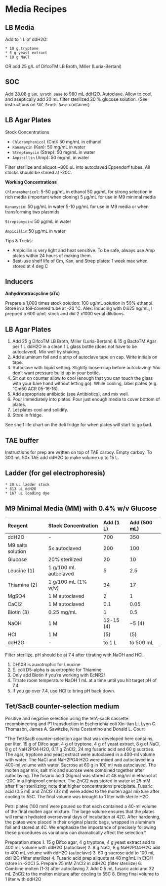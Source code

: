 # Media Recipes

## LB Media

Add to 1 L of ddH2O:

```text
* 10 g tryptone
* 5 g yeast extract
* 10 g NaCl
```

OR add 25 g/L of DifcoTM LB Broth, Miller \(Luria-Bertani\)

## SOC

Add 28.08 g `SOC Broth Base` to 980 mL ddH2O. Autoclave. Allow to cool, and aseptically add 20 mL filter sterilized 20 % glucose solution. \(See instructions on `SOC Broth Base` container\)

## LB Agar Plates

Stock Concentrations

* `Chloramphenicol` \(Cm\): 50 mg/mL in ethanol
* `Kanamycin` \(Kan\): 50 mg/mL in water
* `Streptomycin` \(Strep\): 50 mg/mL in water
* `Ampicillin` \(Amp\): 50 mg/mL in water

Filter sterilize and aliquot ~800 uL into autoclaved Eppendorf tubes. All stocks should be stored at -20C.

**Working Concentrations**

`Chloramphenicol`: 5-50 μg/mL in ethanol 50 μg/mL for strong selection in rich media \(important when cloning\) 5 μg/mL for use in M9 minimal media

`Kanamycin`: 50 μg/mL in water 5-10 μg/mL for use in M9 media or when transforming two plasmids

`Streptomycin`: 50 μg/mL in water

`Ampicillin`:50 μg/mL in water

Tips & Tricks:

* Ampicillin is very light and heat sensitive. To be safe, always use Amp plates within 24 hours of making them.
* Best-use shelf life of Cm, Kan, and Strep plates: 1 week max when stored at 4 deg C

## Inducers

**Anhydrotetracycline \(aTc\)**

Prepare a 1,000 times stock solution: 100 ug/mL solution in 50% ethanol. Store in a foil-covered tube at -20 °C. Alex: Inducing with 0.625 ng/mL, I prepped a 600 u/mL stock and did 2 x1000 serial dilutions.

## LB Agar Plates

1. Add 25 g DifcoTM LB Broth, Miller \(Luria-Bertani\) & 15 g BactoTM Agar per 1 L ddH2O in a clean 1 L glass bottle \(does not have to be autoclaved\). Mix well by shaking.
2. Add aluminum foil and a strip of autoclave tape on cap. Write initials on tape.
3. Autoclave with liquid setting. Slightly loosen cap before autoclaving! You don’t want pressure build up in your bottle.
4. Sit out on counter allow to cool \(enough that you can touch the glass with your bare hand without letting go\). While cooling, label plates \(e.g. “Cm50 ACR 05-16-16\).
5. Add appropriate antibiotic \(see Antibiotics\), and mix well.
6. Pour immediately into plates. Pour just enough media to cover bottom of plates.
7. Let plates cool and solidify.
8. Store in fridge.

See shelf life chart on the deli fridge for when plates will start to go bad.

## TAE buffer

Instructions for prep are written on top of TAE carboy. Empty carboy. To 300 mL 50x TAE add ddH2O to make volume up to 15 L.

## Ladder \(for gel electrophoresis\)

```text
* 20 uL ladder stock
* 813 uL ddH2O
* 167 uL loading dye
```

## M9 Minimal Media \(MM\) with 0.4% w/v Glucose

| Reagent | Stock Concentration | Add \(1 L\) | Add \(500 mL\) |
| :--- | :--- | :--- | :--- |
| ddH2O | - | 700 | 350 |
| M9 salts solution | 5x autoclaved | 200 | 100 |
| Glucose | 20% sterilized | 20 | 10 |
| Leucine \(1\) | 1 g/100 mL autoclaved | 5 | 2.5 |
| Thiamine \(2\) | 1 g/100 mL \(1% w/v\) | 34 | 17 |
| MgSO4 | 1 M autoclaved | 2 | 1 |
| CaCl2 | 1 M autoclaved | 0.1 | 0.05 |
| Biotin \(3\) | 0.25 mg/mL | 1 | 0.5 |
| NaOH | 1 M | 12-15 \(4\) | ~5 \(4\) |
| HCl | 1 M | \(5\) | \(5\) |
| ddH2O | - | to 1 L | to 500 mL |

Filter sterilize. pH should be at 7.4 after titrating with NaOH and HCl.

1. DH10B is auxotrophic for Leucine
2. E. coli D5-alpha is auxotrophic for Thiamine
3. Only add Biotin if you’re working with EcNR2!
4. Titrate room temperature NaOH 1 mL at a time until you hit target pH of 7.4.
5. If you go over 7.4, use HCl to bring pH back down.

## Tet/SacB counter-selection medium

Positive and negative selection using the tetA-sacB cassette: recombineering and P1 transduction in Escherichia coli Xin-tian Li, Lynn C. Thomason, James A. Sawitzke, Nina Costantino and Donald L. Court

"The Tet/SacB counter-selection agar that was developed here contains, per liter, 15 g of Difco agar, 4 g of tryptone, 4 g of yeast extract, 8 g of NaCl, 8 g of NaH2PO4·H2O, 0.11 g ZnCl2, 24 mg fusaric acid and 60 g sucrose. The agar, tryptone and yeast extract were autoclaved in a 400-ml volume with water. The NaCl and NaH2PO4·H2O were mixed and autoclaved in a 400-ml volume with water. Sucrose at 60 g in 100 ml was autoclaved. The molten agar mix, salt mix and sucrose were combined together after autoclaving. The fusaric acid \(Sigma\) was stored at 48 mg/ml in ethanol at -20C in a lightproof container. The ZnCl2 was stored in water at 25 mM after filter sterilizing; note that higher concentrations precipitate. Fusaric acid \(0.5 ml\) and ZnCl2 \(32 ml\) were added to the molten agar mixture after cooling to 55C. The final volume was brought to 1 liter with sterile H2O.

Petri plates \(100 mm\) were poured so that each contained a 40-ml volume of the final molten agar mixture. The large volume ensures that the plates will remain hydrated overseveral days of incubation at 42C. After hardening, the plates were placed in their original plastic bags, wrapped in aluminum foil and stored at 4C. We emphasize the importance of precisely following these procedures as variations can dramatically affect the selection."

Preparation steps 1. 15 g Difco agar, 4 g tryptone, 4 g yeast extract add to 400 mL volume with ddH2O \(autoclave\) 2. 8 g NaCl, 8 g NaH2PO4·H2O add to 400 mL volume with ddH2O \(autoclave\) 3. 60 g sucrose add to 100 mL ddH2O \(filter sterilize\) 4. Fusaric acid prep aliquots at 48 mg/mL in EtOH \(store in -20C\) 5. Prepare 25 mM ZnCl2 in ddH2O \(filter sterilize\) 6. Combine molten \(1-3\) after autoclaving 7. Add 0.5 mL fusaric acid and 32 mL ZnCl2 to the molten mixture after cooling to 55C 8. Bring final volume to 1 liter with ddH2O


